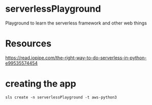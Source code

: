 # serverlessPlayground
Playground to learn the serverless framework and other web things 

# Resources

https://read.iopipe.com/the-right-way-to-do-serverless-in-python-e99535574454


# creating the app 

    sls create -n serverlessPlayground -t aws-python3
